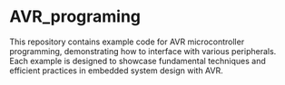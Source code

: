 # AVR_programing
This repository contains example code for AVR microcontroller programming, demonstrating how to interface with various peripherals. Each example is designed to showcase fundamental techniques and efficient practices in embedded system design with AVR. 
